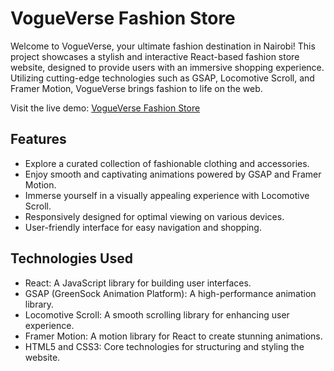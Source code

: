 # VogueVerse Fashion Store


Welcome to VogueVerse, your ultimate fashion destination in Nairobi! This project showcases a stylish and interactive React-based fashion store website, designed to provide users with an immersive shopping experience. Utilizing cutting-edge technologies such as GSAP, Locomotive Scroll, and Framer Motion, VogueVerse brings fashion to life on the web.

Visit the live demo: [VogueVerse Fashion Store](https://vogue-verse.vercel.app/)

## Features

- Explore a curated collection of fashionable clothing and accessories.
- Enjoy smooth and captivating animations powered by GSAP and Framer Motion.
- Immerse yourself in a visually appealing experience with Locomotive Scroll.
- Responsively designed for optimal viewing on various devices.
- User-friendly interface for easy navigation and shopping.

## Technologies Used

- React: A JavaScript library for building user interfaces.
- GSAP (GreenSock Animation Platform): A high-performance animation library.
- Locomotive Scroll: A smooth scrolling library for enhancing user experience.
- Framer Motion: A motion library for React to create stunning animations.
- HTML5 and CSS3: Core technologies for structuring and styling the website.

